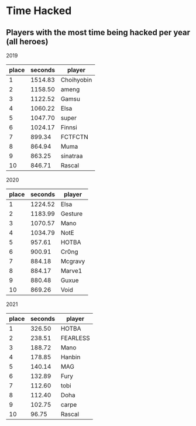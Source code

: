 # Time Hacked

## Players with the most time being hacked per year (all heroes)


2019

 | place | seconds | player     |
|-------|---------|------------|
|     1 | 1514.83 | Choihyobin |
|     2 | 1158.50 | ameng      |
|     3 | 1122.52 | Gamsu      |
|     4 | 1060.22 | Elsa       |
|     5 | 1047.70 | super      |
|     6 | 1024.17 | Finnsi     |
|     7 |  899.34 | FCTFCTN    |
|     8 |  864.94 | Muma       |
|     9 |  863.25 | sinatraa   |
|    10 |  846.71 | Rascal     |

2020

 | place | seconds | player  |
|-------|---------|---------|
|     1 | 1224.52 | Elsa    |
|     2 | 1183.99 | Gesture |
|     3 | 1070.57 | Mano    |
|     4 | 1034.79 | NotE    |
|     5 |  957.61 | HOTBA   |
|     6 |  900.91 | Cr0ng   |
|     7 |  884.18 | Mcgravy |
|     8 |  884.17 | Marve1  |
|     9 |  880.48 | Guxue   |
|    10 |  869.26 | Void    |

2021

 | place | seconds | player   |
|-------|---------|----------|
|     1 |  326.50 | HOTBA    |
|     2 |  238.51 | FEARLESS |
|     3 |  188.72 | Mano     |
|     4 |  178.85 | Hanbin   |
|     5 |  140.14 | MAG      |
|     6 |  132.89 | Fury     |
|     7 |  112.60 | tobi     |
|     8 |  112.40 | Doha     |
|     9 |  102.75 | carpe    |
|    10 |   96.75 | Rascal   |
